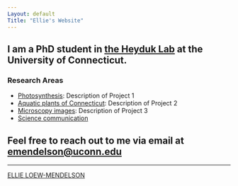 ```yaml
---
Layout: default
Title: "Ellie's Website" 
---
```


##  I am a PhD student in [the Heyduk Lab](https://www.kheyduk.net/) at the University of Connecticut. 

### Research Areas 

- [Photosynthesis](projects/ccms.md): Description of Project 1
- [Aquatic plants of Connecticut](projects/aquatic.md): Description of Project 2
- [Microscopy images](projects/microscopy.md): Description of Project 3
- [Science communication](projects/scicomm.md)

## Feel free to reach out to me via email at [emendelson@uconn.edu](mailto:emendelson@uconn.edu)

<hr>

[ELLIE LOEW-MENDELSON](index.md)

</body>
</html>





